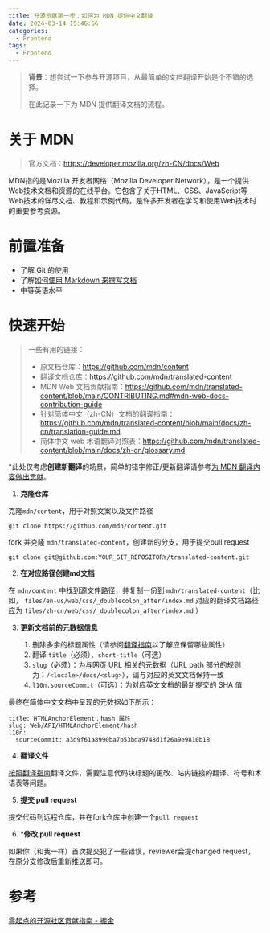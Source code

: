 ```yaml
---
title: 开源贡献第一步：如何为 MDN 提供中文翻译
date: 2024-03-14 15:46:56
categories: 
  - Frontend
tags:
  - Frontend
---
```

> **背景**：想尝试一下参与开源项目，从最简单的文档翻译开始是个不错的选择。
>
> 在此记录一下为 MDN 提供翻译文档的流程。

# 关于 MDN

> 官方文档：https://developer.mozilla.org/zh-CN/docs/Web

MDN指的是Mozilla 开发者网络（Mozilla Developer Network），是一个提供Web技术文档和资源的在线平台。它包含了关于HTML、CSS、JavaScript等Web技术的详尽文档、教程和示例代码，是许多开发者在学习和使用Web技术时的重要参考资源。

# 前置准备

-   了解 Git 的使用
-   了解[如何使用 Markdown 来撰写文档](https://developer.mozilla.org/zh-CN/docs/MDN/Writing_guidelines/Howto/Markdown_in_MDN)
-   中等英语水平

# 快速开始

> 一些有用的链接：
>
> -   原文档仓库：https://github.com/mdn/content
> -   翻译文档仓库：https://github.com/mdn/translated-content
> -   MDN Web 文档贡献指南：https://github.com/mdn/translated-content/blob/main/CONTRIBUTING.md#mdn-web-docs-contribution-guide
> -   针对简体中文（zh-CN）文档的翻译指南：https://github.com/mdn/translated-content/blob/main/docs/zh-cn/translation-guide.md
> -   简体中文 web 术语翻译对照表：https://github.com/mdn/translated-content/blob/main/docs/zh-cn/glossary.md

*此处仅考虑**创建新翻译**的场景，简单的错字修正/更新翻译请参考[为 MDN 翻译内容做出贡献](https://github.com/mdn/translated-content/blob/main/CONTRIBUTING.md#fix-a-typo)。

1.  **克隆仓库**

克隆`mdn/content`，用于对照文案以及文件路径

```
git clone https://github.com/mdn/content.git
```

fork 并克隆 `mdn/translated-content`，创建新的分支，用于提交pull request

```
git clone git@github.com:YOUR_GIT_REPOSITORY/translated-content.git
```

2.  **在对应路径创建md文档**

在 `mdn/content` 中找到源文件路径，并复制一份到 `mdn/translated-content`（比如， `files/en-us/web/css/_doublecolon_after/index.md` 对应的翻译文档路径应为 `files/zh-cn/web/css/_doublecolon_after/index.md` ）

3.  **更新文档前的元数据信息**

    1.  删除多余的标题属性（请参阅[翻译指南](https://github.com/mdn/translated-content/blob/main/docs/zh-cn/translation-guide.md)以了解应保留哪些属性）
    1.  翻译 `title`（必须）、`short-title`（可选）
    1.  `slug`（必须）：为与网页 URL 相关的元数据（URL path 部分的规则为：`/<locale>/docs/<slug>`），请与对应的英文文档保持一致
    1.  `l10n.sourceCommit`（可选）：为对应英文文档的最新提交的 SHA 值

最终在简体中文文档中呈现的元数据如下所示：

```
title: HTMLAnchorElement：hash 属性
slug: Web/API/HTMLAnchorElement/hash
l10n:
  sourceCommit: a3d9f61a8990ba7b53bda9748d1f26a9e9810b18
```

4.  **翻译文件**

[按照翻译指南](https://github.com/mdn/translated-content/blob/main/docs/zh-cn/translation-guide.md)翻译文件，需要注意代码块标题的更改、站内链接的翻译、符号和术语表等问题。

5.  **提交 pull request**

提交代码到远程仓库，并在fork仓库中创建一个`pull request`

6.  ***修改 pull request**

如果你（和我一样）首次提交犯了一些错误，reviewer会提changed request，在原分支修改后重新推送即可。

# 参考

[零起点的开源社区贡献指南 - 掘金](https://juejin.cn/post/6844903507892371470)
